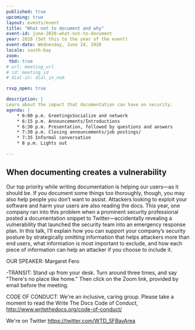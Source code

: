 ```yaml
---
published: true
upcoming: true
layout: events/event
title: "What not to document and why"
event-id: june-2020-what-not-to-document
year: 2020 (Set this to the year of the event)
event-date: Wednesday, June 24, 2020
locale: south-bay
zoom:
 tbd: true
# url: meeting_url
# id: meeting_id
# dial-in: dial_in_num

rsvp_open: true

description: |
Learn about the impact that documentation can have on security.  
agenda: |
    * 6:00 p.m. GreetingsSocialize and network
    * 6:15 p.m. Announcements/Introductions
    * 6:30 p.m. Presentation, followed by questions and answers
    * 7:30 p.m. Closing announcements/job postings/
    * 7:35 Informal conversation
    * 8 p.m. Lights out

---
```


## When documenting creates a vulnerability

Our top priority while writing documentation is helping our users—as it should be. If you document some things too thoroughly, though, you may also help people you don’t want to assist. Attackers looking to exploit your software and harm your users are also reading the docs. This year, one company ran into this problem when a prominent security professional posted a documentation snippet to Twitter—accidentally revealing a vulnerability that launched the security team into an emergency response plan. In this talk, I’ll explain how you can support your company’s security posture by strategically omitting information that helps attackers more than end users, what information is most important to exclude, and how each piece of information can help an attacker if you choose to include it.

OUR SPEAKER:
Margaret Fero


-TRANSIT:
Stand up from your desk. Turn around three times, and say "There's no place like home."
Then click on the Zoom link, provided by email before the meeting.

CODE OF CONDUCT: We're an inclusive, caring group. Please take a moment to read the Write The Docs Code of Conduct, http://www.writethedocs.org/code-of-conduct/

We're on Twitter
https://twitter.com/WTD_SFBayArea
